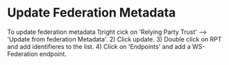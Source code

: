 # Update Federation Metadata
To update federation metadata 1)right cick on 'Relying Party Trust' --> 'Update from federation Metadata'. 2) Click update. 3) Double click on RPT and add identifieres to the list. 4) Click on 'Endpoints' and add a WS-Federation endpoint. 